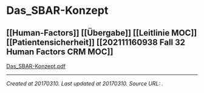 # Das_SBAR-Konzept
 [[Human-Factors]] [[Übergabe]] [[Leitlinie MOC]] [[Patientensicherheit]] [[202111160938 Fall 32 Human Factors CRM MOC]]
---



[Das\_SBAR-Konzept.pdf](./resources/201703101941_Das_SBAR-Konzept.resources/Das_SBAR-Konzept.pdf)

---

_Created at 20170310._
_Last updated at 20170310._
_Source URL: [](https://www.bda.de/files/Februar_2016_-_Strukturierte_Patientenbergabe_in_der_perioperativen_Phase_-_Das_SBAR-Konzept.pdf)._



